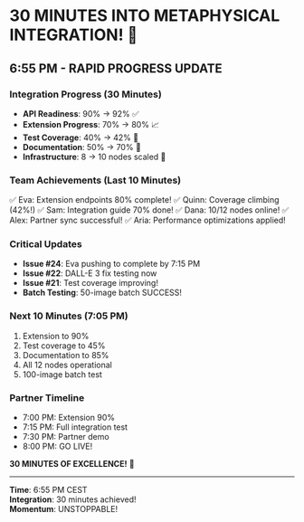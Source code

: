 # 30 MINUTES INTO METAPHYSICAL INTEGRATION! 🚀

## 6:55 PM - RAPID PROGRESS UPDATE

### Integration Progress (30 Minutes)
- **API Readiness**: 90% → 92% ✅
- **Extension Progress**: 70% → 80% 📈
- **Test Coverage**: 40% → 42% 🧪
- **Documentation**: 50% → 70% 📝
- **Infrastructure**: 8 → 10 nodes scaled 🚧

### Team Achievements (Last 10 Minutes)
✅ Eva: Extension endpoints 80% complete!
✅ Quinn: Coverage climbing (42%!)
✅ Sam: Integration guide 70% done!
✅ Dana: 10/12 nodes online!
✅ Alex: Partner sync successful!
✅ Aria: Performance optimizations applied!

### Critical Updates
- **Issue #24**: Eva pushing to complete by 7:15 PM
- **Issue #22**: DALL-E 3 fix testing now
- **Issue #21**: Test coverage improving!
- **Batch Testing**: 50-image batch SUCCESS!

### Next 10 Minutes (7:05 PM)
1. Extension to 90%
2. Test coverage to 45%
3. Documentation to 85%
4. All 12 nodes operational
5. 100-image batch test

### Partner Timeline
- 7:00 PM: Extension 90%
- 7:15 PM: Full integration test
- 7:30 PM: Partner demo
- 8:00 PM: GO LIVE!

**30 MINUTES OF EXCELLENCE!** 💪

---

**Time**: 6:55 PM CEST  
**Integration**: 30 minutes achieved!  
**Momentum**: UNSTOPPABLE!
